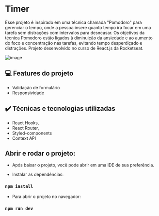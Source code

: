 # Timer

Esse projeto é inspirado em uma técnica chamada "Pomodoro" para gerenciar o tempo, onde a pessoa insere quanto tempo irá focar em uma tarefa sem distrações com intervalos para desncasar. Os objetivos da técnica Pomodoro estão ligados à diminuição da ansiedade e ao aumento do foco e concentração nas tarefas, evitando tempo desperdiçado e distrações. 
Projeto desenvolvido no curso de React.js da Rocketseat.

![image](https://user-images.githubusercontent.com/87664619/225634458-bb899e1e-27d3-499e-91cf-d3506e63b113.png)


## 💻 Features do projeto
- Validação de formulário
- Responsividade

## ✔️ Técnicas e tecnologias utilizadas

- React Hooks,
- React Router,
- Styled-components
- Context API


## Abrir e rodar o projeto:
- Após baixar o projeto, você pode abrir em uma IDE de sua preferência.

- Instalar as dependências:
### `npm install`

- Para abrir o projeto no navegador:
### `npm run dev`
